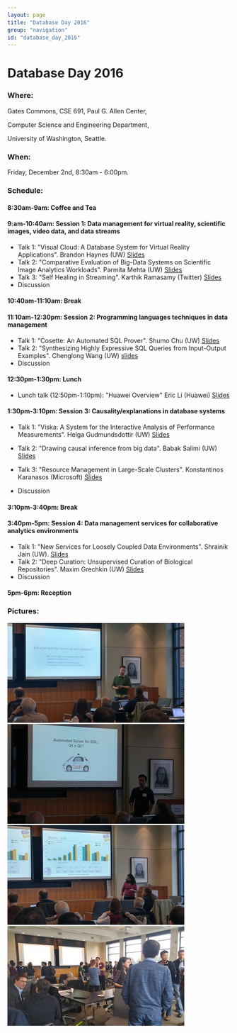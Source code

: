 ```yaml
---
layout: page
title: "Database Day 2016"
group: "navigation"
id: "database_day_2016"
---
```


# Database Day 2016

### **Where**: 

Gates Commons, CSE 691, Paul G. Allen Center,

Computer Science and Engineering Department,

University of Washington, Seattle.

### **When**: 

Friday, December 2nd, 8:30am - 6:00pm.

### **Schedule**:

#### 8:30am-9am: Coffee and Tea

#### 9:am-10:40am: Session 1: Data management for virtual reality, scientific images, video data, and data streams
- Talk 1: "Visual Cloud: A Database System for Virtual Reality Applications". Brandon Haynes	(UW) [Slides](https://drive.google.com/file/d/0B8yKPRGRXCo9NE1fUldGWXBFM1U/view?usp=sharing)
- Talk 2: "Comparative Evaluation of Big-Data Systems on Scientific Image Analytics Workloads". Parmita Mehta	(UW)		[Slides](https://drive.google.com/file/d/0BwVcG9Y6OlUzZDUxU3dKbUpQOW8/view?usp=sharing)
- Talk 3: "Self Healing in Streaming". Karthik Ramasamy  (Twitter) [Slides](http://db.cs.washington.edu/events/database_day/2016/slides/self-healing-in-streaming-uw-2016.pdf)
- Discussion

#### 10:40am-11:10am: Break

#### 11:10am-12:30pm: Session 2: Programming languages techniques in data management
- Talk 1: "Cosette: An Automated SQL Prover". Shumo Chu (UW) [Slides](http://db.cs.washington.edu/events/database_day/2016/slides/cosette_DBDay_2016.pdf)
- Talk 2: "Synthesizing Highly Expressive SQL Queries from Input-Output Examples". Chenglong Wang (UW) [slides](http://db.cs.washington.edu/events/database_day/2016/slides/DBday-chenglong.pdf)
- Discussion

#### 12:30pm-1:30pm: Lunch
- Lunch talk (12:50pm-1:10pm): "Huawei Overview" Eric Li (Huawei) [Slides](http://db.cs.washington.edu/events/database_day/2016/slides/2012-12-02UW.pptx)
 
#### 1:30pm-3:10pm: Session 3: Causality/explanations in database systems
- Talk 1: "Viska: A System for the Interactive Analysis of Performance Measurements". Helga Gudmundsdottir (UW) [Slides](http://helga.xyz/slides/viska_uwdb2016.pdf)
- Talk 2: "Drawing causal inference from big data". Babak Salimi (UW) [Slides](http://db.cs.washington.edu/events/database_day/2016/slides/causality_BD.pptx)

- Talk 3: "Resource Management in Large-Scale Clusters". Konstantinos Karanasos (Microsoft) [Slides](http://db.cs.washington.edu/events/database_day/2016/slides/Karanasos_UW-DBday2016.pdf)
- Discussion

#### 3:10pm-3:40pm: Break

#### 3:40pm-5pm: Session 4: Data management services for collaborative analytics environments
- Talk 1: "New Services for Loosely Coupled Data Environments". Shrainik Jain (UW). [Slides](https://www.dropbox.com/s/i4dvfu6qhyk747g/uwdbday2016.pdf?dl=0)
- Talk 2: "Deep Curation: Unsupervised Curation of Biological Repositories". Maxim Grechkin (UW) [Slides](http://homes.cs.washington.edu/~grechkin/DeepCuration2016.pdf)
- Discussion

#### 5pm-6pm: Reception


### **Pictures**:

<div class="flex-container event-images">
  <div class="flex-item event-image">
    <img src="pictures/1.jpeg" class="img-responsive"/>
  </div>
  <div class="flex-item event-image">
    <img src="pictures/7.jpeg" class="img-responsive"/>
  </div>
  <div class="flex-item event-image">
    <img src="pictures/3.jpeg" class="img-responsive"/>
  </div>
  <div class="flex-item event-image">
    <img src="pictures/9.jpeg" class="img-responsive"/>
  </div>
</div>



